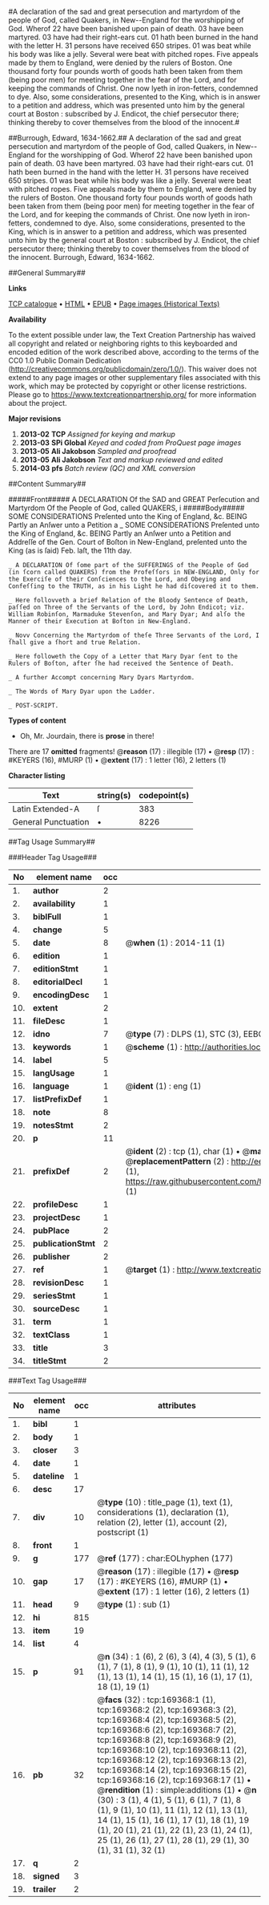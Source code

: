 #A declaration of the sad and great persecution and martyrdom of the people of God, called Quakers, in New--England for the worshipping of God. Wherof 22 have been banished upon pain of death. 03 have been martyred. 03 have had their right-ears cut. 01 hath been burned in the hand with the letter H. 31 persons have received 650 stripes. 01 was beat while his body was like a jelly. Several were beat with pitched ropes. Five appeals made by them to England, were denied by the rulers of Boston. One thousand forty four pounds worth of goods hath been taken from them (being poor men) for meeting together in the fear of the Lord, and for keeping the commands of Christ. One now lyeth in iron-fetters, condemned to dye. Also, some considerations, presented to the King, which is in answer to a petition and address, which was presented unto him by the general court at Boston : subscribed by J. Endicot, the chief persecutor there; thinking thereby to cover themselves from the blood of the innocent.#

##Burrough, Edward, 1634-1662.##
A declaration of the sad and great persecution and martyrdom of the people of God, called Quakers, in New--England for the worshipping of God. Wherof 22 have been banished upon pain of death. 03 have been martyred. 03 have had their right-ears cut. 01 hath been burned in the hand with the letter H. 31 persons have received 650 stripes. 01 was beat while his body was like a jelly. Several were beat with pitched ropes. Five appeals made by them to England, were denied by the rulers of Boston. One thousand forty four pounds worth of goods hath been taken from them (being poor men) for meeting together in the fear of the Lord, and for keeping the commands of Christ. One now lyeth in iron-fetters, condemned to dye. Also, some considerations, presented to the King, which is in answer to a petition and address, which was presented unto him by the general court at Boston : subscribed by J. Endicot, the chief persecutor there; thinking thereby to cover themselves from the blood of the innocent.
Burrough, Edward, 1634-1662.

##General Summary##

**Links**

[TCP catalogue](http://www.ota.ox.ac.uk/tcp/)  • 
[HTML](http://tei.it.ox.ac.uk/tcp/Texts-HTML/free/A77/A77941.html)  • 
[EPUB](http://tei.it.ox.ac.uk/tcp/Texts-EPUB/free/A77/A77941.epub) • 
[Page images (Historical Texts)](https://historicaltexts.jisc.ac.uk/eebo-99859579e)

**Availability**

To the extent possible under law, the Text Creation Partnership has waived all copyright and related or neighboring rights to this keyboarded and encoded edition of the work described above, according to the terms of the CC0 1.0 Public Domain Dedication (http://creativecommons.org/publicdomain/zero/1.0/). This waiver does not extend to any page images or other supplementary files associated with this work, which may be protected by copyright or other license restrictions. Please go to https://www.textcreationpartnership.org/ for more information about the project.

**Major revisions**

1. __2013-02__ __TCP__ *Assigned for keying and markup*
1. __2013-03__ __SPi Global__ *Keyed and coded from ProQuest page images*
1. __2013-05__ __Ali Jakobson__ *Sampled and proofread*
1. __2013-05__ __Ali Jakobson__ *Text and markup reviewed and edited*
1. __2014-03__ __pfs__ *Batch review (QC) and XML conversion*

##Content Summary##

#####Front#####
A DECLARATION Of the SAD and GREAT Perſecution and Martyrdom Of the People of God, called QUAKERS, i
#####Body#####
SOME CONSIDERATIONS Preſented unto the King of England, &c. BEING Partly an Anſwer unto a Petition a
    _ SOME CONSIDERATIONS Preſented unto the King of England, &c. BEING Partly an Anſwer unto a Petition and Addreſſe of the Gen. Court of Boſton in New-England, preſented unto the King (as is ſaid) Feb. laſt, the 11th day.

    _ A DECLARATION Of ſome part of the SUFFERINGS of the People of God (in ſcorn called QUAKERS) from the Profeſſors in NEW-ENGLAND, Only for the Exerciſe of their Conſciences to the Lord, and Obeying and Confeſſing to the TRUTH, as in his Light he had diſcovered it to them.

    _ Here follovveth a brief Relation of the Bloody Sentence of Death, paſſed on Three of the Servants of the Lord, by John Endicot; viz. William Robinſon, Marmaduke Stevenſon, and Mary Dyar; And alſo the Manner of their Execution at Boſton in New-England.

    _ Novv Concerning the Martyrdom of theſe Three Servants of the Lord, I ſhall give a ſhort and true Relation.

    _ Here followeth the Copy of a Letter that Mary Dyar ſent to the Rulers of Boſton, after ſhe had received the Sentence of Death.

    _ A further Accompt concerning Mary Dyars Martyrdom.

    _ The Words of Mary Dyar upon the Ladder.

    _ POST-SCRIPT.

**Types of content**

  * Oh, Mr. Jourdain, there is **prose** in there!

There are 17 **omitted** fragments! 
 @__reason__ (17) : illegible (17)  •  @__resp__ (17) : #KEYERS (16), #MURP (1)  •  @__extent__ (17) : 1 letter (16), 2 letters (1)

**Character listing**


|Text|string(s)|codepoint(s)|
|---|---|---|
|Latin Extended-A|ſ|383|
|General Punctuation|•|8226|

##Tag Usage Summary##

###Header Tag Usage###

|No|element name|occ|attributes|
|---|---|---|---|
|1.|__author__|2||
|2.|__availability__|1||
|3.|__biblFull__|1||
|4.|__change__|5||
|5.|__date__|8| @__when__ (1) : 2014-11 (1)|
|6.|__edition__|1||
|7.|__editionStmt__|1||
|8.|__editorialDecl__|1||
|9.|__encodingDesc__|1||
|10.|__extent__|2||
|11.|__fileDesc__|1||
|12.|__idno__|7| @__type__ (7) : DLPS (1), STC (3), EEBO-CITATION (1), PROQUEST (1), VID (1)|
|13.|__keywords__|1| @__scheme__ (1) : http://authorities.loc.gov/ (1)|
|14.|__label__|5||
|15.|__langUsage__|1||
|16.|__language__|1| @__ident__ (1) : eng (1)|
|17.|__listPrefixDef__|1||
|18.|__note__|8||
|19.|__notesStmt__|2||
|20.|__p__|11||
|21.|__prefixDef__|2| @__ident__ (2) : tcp (1), char (1)  •  @__matchPattern__ (2) : ([0-9\-]+):([0-9IVX]+) (1), (.+) (1)  •  @__replacementPattern__ (2) : http://eebo.chadwyck.com/downloadtiff?vid=$1&page=$2 (1), https://raw.githubusercontent.com/textcreationpartnership/Texts/master/tcpchars.xml#$1 (1)|
|22.|__profileDesc__|1||
|23.|__projectDesc__|1||
|24.|__pubPlace__|2||
|25.|__publicationStmt__|2||
|26.|__publisher__|2||
|27.|__ref__|1| @__target__ (1) : http://www.textcreationpartnership.org/docs/. (1)|
|28.|__revisionDesc__|1||
|29.|__seriesStmt__|1||
|30.|__sourceDesc__|1||
|31.|__term__|1||
|32.|__textClass__|1||
|33.|__title__|3||
|34.|__titleStmt__|2||


###Text Tag Usage###

|No|element name|occ|attributes|
|---|---|---|---|
|1.|__bibl__|1||
|2.|__body__|1||
|3.|__closer__|3||
|4.|__date__|1||
|5.|__dateline__|1||
|6.|__desc__|17||
|7.|__div__|10| @__type__ (10) : title_page (1), text (1), considerations (1), declaration (1), relation (2), letter (1), account (2), postscript (1)|
|8.|__front__|1||
|9.|__g__|177| @__ref__ (177) : char:EOLhyphen (177)|
|10.|__gap__|17| @__reason__ (17) : illegible (17)  •  @__resp__ (17) : #KEYERS (16), #MURP (1)  •  @__extent__ (17) : 1 letter (16), 2 letters (1)|
|11.|__head__|9| @__type__ (1) : sub (1)|
|12.|__hi__|815||
|13.|__item__|19||
|14.|__list__|4||
|15.|__p__|91| @__n__ (34) : 1 (6), 2 (6), 3 (4), 4 (3), 5 (1), 6 (1), 7 (1), 8 (1), 9 (1), 10 (1), 11 (1), 12 (1), 13 (1), 14 (1), 15 (1), 16 (1), 17 (1), 18 (1), 19 (1)|
|16.|__pb__|32| @__facs__ (32) : tcp:169368:1 (1), tcp:169368:2 (2), tcp:169368:3 (2), tcp:169368:4 (2), tcp:169368:5 (2), tcp:169368:6 (2), tcp:169368:7 (2), tcp:169368:8 (2), tcp:169368:9 (2), tcp:169368:10 (2), tcp:169368:11 (2), tcp:169368:12 (2), tcp:169368:13 (2), tcp:169368:14 (2), tcp:169368:15 (2), tcp:169368:16 (2), tcp:169368:17 (1)  •  @__rendition__ (1) : simple:additions (1)  •  @__n__ (30) : 3 (1), 4 (1), 5 (1), 6 (1), 7 (1), 8 (1), 9 (1), 10 (1), 11 (1), 12 (1), 13 (1), 14 (1), 15 (1), 16 (1), 17 (1), 18 (1), 19 (1), 20 (1), 21 (1), 22 (1), 23 (1), 24 (1), 25 (1), 26 (1), 27 (1), 28 (1), 29 (1), 30 (1), 31 (1), 32 (1)|
|17.|__q__|2||
|18.|__signed__|3||
|19.|__trailer__|2||
